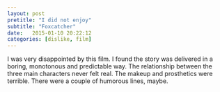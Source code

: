 ```yaml
---
layout: post
pretitle: "I did not enjoy"
subtitle: "Foxcatcher"
date:   2015-01-10 20:22:12
categories: [dislike, film]
---
```


I was very disappointed by this film. I found the story was delivered in a boring, monotonous and predictable way. The relationship between the three main characters never felt real. The makeup and prosthetics were terrible. There were a couple of humorous lines, maybe.
